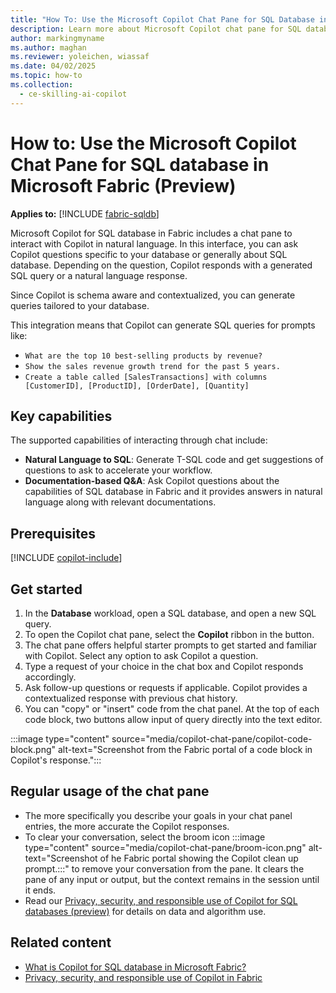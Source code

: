 ```yaml
---
title: "How To: Use the Microsoft Copilot Chat Pane for SQL Database in Microsoft Fabric (Preview)"
description: Learn more about Microsoft Copilot chat pane for SQL database in Microsoft Fabric, to ask questions specific about your database.
author: markingmyname
ms.author: maghan
ms.reviewer: yoleichen, wiassaf
ms.date: 04/02/2025
ms.topic: how-to
ms.collection:
  - ce-skilling-ai-copilot
---
```


# How to: Use the Microsoft Copilot Chat Pane for SQL database in Microsoft Fabric (Preview)

**Applies to:** [!INCLUDE [fabric-sqldb](../includes/applies-to-version/fabric-sqldb.md)]

Microsoft Copilot for SQL database in Fabric includes a chat pane to interact with Copilot in natural language. In this interface, you can ask Copilot questions specific to your database or generally about SQL database. Depending on the question, Copilot responds with a generated SQL query or a natural language response.

Since Copilot is schema aware and contextualized, you can generate queries tailored to your database.

This integration means that Copilot can generate SQL queries for prompts like:

- `What are the top 10 best-selling products by revenue?`
- `Show the sales revenue growth trend for the past 5 years.`
- `Create a table called [SalesTransactions] with columns [CustomerID], [ProductID], [OrderDate], [Quantity]`

## Key capabilities

The supported capabilities of interacting through chat include:

- **Natural Language to SQL**: Generate T-SQL code and get suggestions of questions to ask to accelerate your workflow.
- **Documentation-based Q&A**: Ask Copilot questions about the capabilities of SQL database in Fabric and it provides answers in natural language along with relevant documentations.

## Prerequisites

[!INCLUDE [copilot-include](../../includes/copilot-include.md)]

## Get started

1. In the **Database** workload, open a SQL database, and open a new SQL query.
1. To open the Copilot chat pane, select the **Copilot** ribbon in the button.
1. The chat pane offers helpful starter prompts to get started and familiar with Copilot. Select any option to ask Copilot a question.
1. Type a request of your choice in the chat box and Copilot responds accordingly.
1. Ask follow-up questions or requests if applicable. Copilot provides a contextualized response with previous chat history.
1. You can "copy" or "insert" code from the chat panel. At the top of each code block, two buttons allow input of query directly into the text editor.

  :::image type="content" source="media/copilot-chat-pane/copilot-code-block.png" alt-text="Screenshot from the Fabric portal of a code block in Copilot's response.":::

## Regular usage of the chat pane

- The more specifically you describe your goals in your chat panel entries, the more accurate the Copilot responses.
- To clear your conversation, select the broom icon :::image type="content" source="media/copilot-chat-pane/broom-icon.png" alt-text="Screenshot of he Fabric portal showing the Copilot clean up prompt.:::" to remove your conversation from the pane. It clears the pane of any input or output, but the context remains in the session until it ends.
- Read our [Privacy, security, and responsible use of Copilot for SQL databases (preview)](../../fundamentals/copilot-database-privacy-security.md) for details on data and algorithm use.

## Related content

- [What is Copilot for SQL database in Microsoft Fabric?](copilot.md)
- [Privacy, security, and responsible use of Copilot in Fabric](../../fundamentals/copilot-privacy-security.md)
